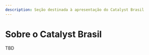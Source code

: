 ```yaml
---
description: Seção destinada à apresentação do Catalyst Brasil
---
```


# Sobre o Catalyst Brasil

TBD
